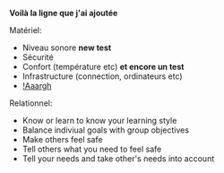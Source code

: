 
**Voilà la ligne que j'ai ajoutée**

Matériel:
 
 - Niveau sonore **new test**
 - Sécurité
 - Confort (température etc) **et encore un test**
 - Infrastructure (connection, ordinateurs etc)
 - [!Aaargh](https://giphy.com/gifs/dragon-ball-z-UXYsP0XV9jTY4)

Relationnel:

- Know or learn to know your learning style
- Balance indiviual goals with group objectives
- Make others feel safe
- Tell others what you need to feel safe
- Tell your needs and take other's needs into account

